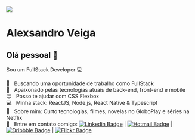 <img width="auto" src="https://images2.imgbox.com/ac/3f/aikMRG8S_o.png">

# Alexsandro Veiga

## Olá pessoal 👋
Sou um FullStack Developer :computer:

 :rocket:  &nbsp; Buscando uma oportunidade de trabalho como FullStack
 <br/> :purple_heart: &nbsp; Apaixonado pelas tecnologias atuais de back-end, front-end e mobile
 <br/> :blush: &nbsp; Posso te ajudar com CSS Flexbox
 <br/> :computer: &nbsp; Minha stack: ReactJS, Node.js, React Native & Typescript
 <br/> 💬  &nbsp; Sobre mim: Curto tecnologias, filmes, novelas no GloboPlay e séries na Netflix
 <br/> :email: &nbsp; Entre em contato comigo: [![Linkedin Badge](https://img.shields.io/badge/-AlexsandroVeiga-blue?style=flat-square&logo=Linkedin&logoColor=white&link=https://www.linkedin.com/in/alexsandroveiga/)](https://www.linkedin.com/in/alexsandroveiga/) 
 |
[![Hotmail Badge](https://img.shields.io/badge/-Outlook-0072C6?style=flat-square&logo=microsoft-outlook&logoColor=white&link=mailto:sandro.alex_@hotmail.com)](mailto:sandro.alex_@hotmail.com)
|
[![Dribbble Badge](https://img.shields.io/badge/-Dribble-ea4c89?style=flat-square&logo=dribbble&logoColor=white&link=https://dribbble.com/alexsandroveiga)](https://dribbble.com/alexsandroveiga)
|
[![Flickr Badge](https://img.shields.io/badge/-Flickr-0063DC?style=flat-square&logo=flickr&logoColor=white&link=https://www.flickr.com/photos/alexsandroveiga)](https://www.flickr.com/photos/alexsandroveiga)
